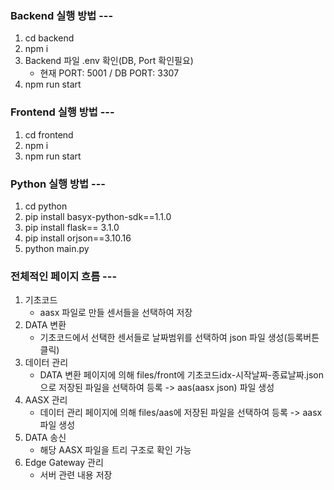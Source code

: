 ### Backend 실행 방법 ---

1. cd backend
2. npm i
3. Backend 파일 .env 확인(DB, Port 확인필요)
   - 현재 PORT: 5001 / DB PORT: 3307
4. npm run start

### Frontend 실행 방법 ---

1. cd frontend
2. npm i
3. npm run start

### Python 실행 방법 ---

1. cd python
2. pip install basyx-python-sdk==1.1.0
3. pip install flask== 3.1.0
4. pip install orjson==3.10.16
5. python main.py

### 전체적인 페이지 흐름 ---

1. 기초코드
   - aasx 파일로 만들 센서들을 선택하여 저장
2. DATA 변환
   - 기초코드에서 선택한 센서들로 날짜범위를 선택하여 json 파일 생성(등록버튼 클릭)
3. 데이터 관리
   - DATA 변환 페이지에 의해 files/front에 기초코드idx-시작날짜-종료날짜.json으로 저장된 파일을 선택하여 등록 -> aas(aasx json) 파일 생성
4. AASX 관리
   - 데이터 관리 페이지에 의해 files/aas에 저장된 파일을 선택하여 등록 -> aasx 파일 생성
5. DATA 송신
   - 해당 AASX 파일을 트리 구조로 확인 가능
6. Edge Gateway 관리
   - 서버 관련 내용 저장
